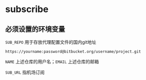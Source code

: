 # subscribe

## 必须设置的环境变量

`SUB_REPO` 用于存放代理配置文件的国内git地址 

`https://yourname:password@bitbucket.org/username/project.git`

`NAME` 上述仓库的用户名；`EMAIL` 上述仓库的邮箱

`SUB_URL` 指机场订阅

